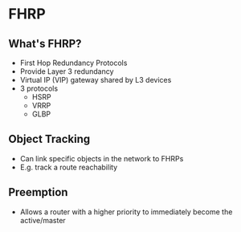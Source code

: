 # FHRP
## What's FHRP?
- First Hop Redundancy Protocols
- Provide Layer 3 redundancy
- Virtual IP (VIP) gateway shared by L3 devices
- 3 protocols
    - HSRP
    - VRRP
    - GLBP
## Object Tracking
- Can link specific objects in the network to FHRPs
- E.g. track a route reachability
## Preemption
- Allows a router with a higher priority to immediately become the active/master